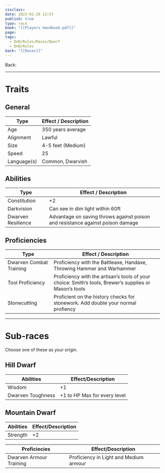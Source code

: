 ```yaml
---
cssclass: 
date: 2023-01-29 13:57
publish: true
type: race
book: "[[Players Handbook.pdf]]"
page: 
tags:
  - DnD/Rules/Races/Dwarf
  - DnD/Rules
back: "[[Races]]"
---
```

Back: 

---
# Traits
## General
| Type      | Effect / Description |
| ------------ | ------------------ |
| Age          | 350 years average  |
| Alignment    | Lawful             |
| Size         | 4-5 feet (Medium)  |
| Speed        | 25                 |
| Language(s)    | Common, Dwarvish                   |
## Abilities
| Type          | Effect / Description                                                             |
| ------------------ | ------------------------------------------------------------------------------ |
| Constitution       | +2                                                                             |
| Darkvision         | Can see in dim light within 60ft                                               |
| Dwarven Resilience | Advantage on saving throws against poison and resistance against poison damage |
## Proficiencies
| Type           | Effect / Description                                                                                     |
| ----------------------- | ------------------------------------------------------------------------------------------------------ |
| Dwarven Combat Training | Proficiency with the Battleaxe, Handaxe, Throwing Hammer and Warhammer                                 |
| Tool Proficiency        | Proficiency with the artisan’s tools of your choice: Smith’s tools, Brewer’s supplies or Mason’s tools |
| Stonecutting            | Proficient on the history checks for stonework. Add double your normal profiency                       |

---
# Sub-races
Choose one of these as your origin.
## Hill Dwarf
| Abilities         | Effect/Description |
| ----------------- | ------------------ |
| Wisdom            | +1                 |
| Dwarven Toughness | +1 to HP Max for every level                   |

## Mountain Dwarf
| Abilities | Effect/Description |
| --------- | ------------------ |
| Strength  | +2                 |

| Proficiecies            | Effect/Description                     |
| ----------------------- | -------------------------------------- |
| Dwarven Armour Training | Proficiency in Light and Medium armour |

